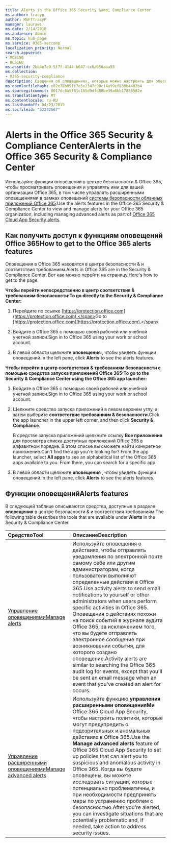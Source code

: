 ```yaml
---
title: Alerts in the Office 365 Security &amp; Compliance Center
ms.author: tracyp
author: MSFTTracyP
manager: laurawi
ms.date: 2/14/2018
ms.audience: Admin
ms.topic: hub-page
ms.service: O365-seccomp
localization_priority: Normal
search.appverid:
- MOE150
- BCS160
ms.assetid: 2bb4e7c0-5f7f-4144-b647-cc6a956aaa53
ms.collection:
- M365-security-compliance
description: Сведения об оповещениях, которые можно настроить для обеспечения безопасности в Office 365.
ms.openlocfilehash: e02e78b091c7e5e2347c90c14a99cf838b4482b4
ms.sourcegitcommit: 0017dc6a5f81c165d9dfd88be39a6bb17856582e
ms.translationtype: MT
ms.contentlocale: ru-RU
ms.lasthandoff: 04/23/2019
ms.locfileid: "32242567"
---
```

# <a name="alerts-in-the-office-365-security-amp-compliance-center"></a><span data-ttu-id="fc0ae-103">Alerts in the Office 365 Security &amp; Compliance Center</span><span class="sxs-lookup"><span data-stu-id="fc0ae-103">Alerts in the Office 365 Security &amp; Compliance Center</span></span>

<span data-ttu-id="fc0ae-104">Используйте функции оповещений в центре безопасности &amp; Office 365, чтобы просматривать оповещения и управлять ими для вашей организации Office 365, в том числе управлять расширенными оповещениями в рамках оповещений [системы безопасности облачных приложений Office 365](office-365-cas-overview.md).</span><span class="sxs-lookup"><span data-stu-id="fc0ae-104">Use the alerts features in the Office 365 Security &amp; Compliance Center to view and manage alerts for your Office 365 organization, including managing advanced alerts as part of [Office 365 Cloud App Security alerts](office-365-cas-overview.md).</span></span>
  
## <a name="how-to-get-to-the-office-365-alerts-features"></a><span data-ttu-id="fc0ae-105">Как получить доступ к функциям оповещений Office 365</span><span class="sxs-lookup"><span data-stu-id="fc0ae-105">How to get to the Office 365 alerts features</span></span>

<span data-ttu-id="fc0ae-106">Оповещения в Office 365 находятся в центре безопасности &amp; и соответствия требованиям.</span><span class="sxs-lookup"><span data-stu-id="fc0ae-106">Alerts in Office 365 are in the Security &amp; Compliance Center.</span></span> <span data-ttu-id="fc0ae-107">Вот как можно перейти на страницу.</span><span class="sxs-lookup"><span data-stu-id="fc0ae-107">Here's how to get to the page.</span></span>
  
 <span data-ttu-id="fc0ae-108">**Чтобы перейти непосредственно в центр соответствия &amp; требованиям безопасности:**</span><span class="sxs-lookup"><span data-stu-id="fc0ae-108">**To go directly to the Security &amp; Compliance Center:**</span></span>
  
1. <span data-ttu-id="fc0ae-109">Перейдите по ссылке [https://protection.office.com](https://protection.office.com).</span><span class="sxs-lookup"><span data-stu-id="fc0ae-109">Go to [https://protection.office.com](https://protection.office.com).</span></span>
    
2. <span data-ttu-id="fc0ae-110">Войдите в Office 365 с помощью своей рабочей или учебной учетной записи.</span><span class="sxs-lookup"><span data-stu-id="fc0ae-110">Sign in to Office 365 using your work or school account.</span></span> 
    
3. <span data-ttu-id="fc0ae-111">В левой области щелкните **оповещения** , чтобы увидеть функции оповещений.</span><span class="sxs-lookup"><span data-stu-id="fc0ae-111">In the left pane, click **Alerts** to see the alerts features.</span></span> 
    
 <span data-ttu-id="fc0ae-112">**Чтобы перейти в центр соответствия &amp; требованиям безопасности с помощью средства запуска приложений Office 365:**</span><span class="sxs-lookup"><span data-stu-id="fc0ae-112">**To go to the Security &amp; Compliance Center using the Office 365 app launcher:**</span></span>
  
1. <span data-ttu-id="fc0ae-113">Войдите в Office 365 с помощью своей рабочей или учебной учетной записи.</span><span class="sxs-lookup"><span data-stu-id="fc0ae-113">Sign in to Office 365 using your work or school account.</span></span> 
    
2. <span data-ttu-id="fc0ae-114">Щелкните средство запуска приложений в левом верхнем углу, а затем выберите **соответствие требованиям &amp; безопасности**.</span><span class="sxs-lookup"><span data-stu-id="fc0ae-114">Click the app launcher  in the upper left corner, and then click **Security &amp; Compliance**.</span></span>
    
    <span data-ttu-id="fc0ae-p102">В средстве запуска приложений щелкните ссылку **Все приложения** для просмотра списка доступных приложений Office 365 в алфавитном порядке. В этом списке вы сможете найти конкретное приложение.</span><span class="sxs-lookup"><span data-stu-id="fc0ae-p102">Can't find the app you're looking for? From the app launcher, select **All apps** to see an alphabetical list of the Office 365 apps available to you. From there, you can search for a specific app.</span></span> 
    
3. <span data-ttu-id="fc0ae-118">В левой области щелкните **оповещения** , чтобы увидеть функции оповещений.</span><span class="sxs-lookup"><span data-stu-id="fc0ae-118">In the left pane, click **Alerts** to see the alerts features.</span></span> 
    
## <a name="alerts-features"></a><span data-ttu-id="fc0ae-119">Функции оповещений</span><span class="sxs-lookup"><span data-stu-id="fc0ae-119">Alerts features</span></span>

<span data-ttu-id="fc0ae-120">В следующей таблице описываются средства, доступные в разделе **оповещения** в центре безопасности &amp; и соответствия требованиям.</span><span class="sxs-lookup"><span data-stu-id="fc0ae-120">The following table describes the tools that are available under **Alerts** in the Security &amp; Compliance Center.</span></span> 
  
|<span data-ttu-id="fc0ae-121">**Средство**</span><span class="sxs-lookup"><span data-stu-id="fc0ae-121">**Tool**</span></span>|<span data-ttu-id="fc0ae-122">**Описание**</span><span class="sxs-lookup"><span data-stu-id="fc0ae-122">**Description**</span></span>|
|:-----|:-----|
|[<span data-ttu-id="fc0ae-123">Управление оповещениями</span><span class="sxs-lookup"><span data-stu-id="fc0ae-123">Manage alerts</span></span>](create-activity-alerts.md) <br/> |<span data-ttu-id="fc0ae-124">Используйте оповещения о действиях, чтобы отправлять уведомления по электронной почте самому себе или другим администраторам, когда пользователи выполняют определенные действия в Office 365.</span><span class="sxs-lookup"><span data-stu-id="fc0ae-124">Use activity alerts to send email notifications to yourself or other administrators when users perform specific activities in Office 365.</span></span> <span data-ttu-id="fc0ae-125">Оповещения о действиях похожи на поиск событий в журнале аудита Office 365, за исключением того, что вы будете отправлять электронное сообщение при возникновении события, для которого создано оповещение.</span><span class="sxs-lookup"><span data-stu-id="fc0ae-125">Activity alerts are similar to searching the Office 365 audit log for events, except that you'll be sent an email message when an event that you've created an alert for occurs.</span></span>  <br/> |
|[<span data-ttu-id="fc0ae-126">Управление расширенными оповещениями</span><span class="sxs-lookup"><span data-stu-id="fc0ae-126">Manage advanced alerts </span></span>](office-365-cas-overview.md) <br/> |<span data-ttu-id="fc0ae-127">Используйте функцию **управления расширенными оповещенияМи** Office 365 Cloud App Security, чтобы настроить политики, которые могут предупредить о подозрительных и аномальных действиях в Office 365.</span><span class="sxs-lookup"><span data-stu-id="fc0ae-127">Use the **Manage advanced alerts** feature of Office 365 Cloud App Security to set up policies that can alert you to suspicious and anomalous activity in Office 365.</span></span> <span data-ttu-id="fc0ae-128">Когда вы будете оповещены, вы можете исследовать ситуации, которые потенциально проблематичны, и при необходимости предпринять меры по устранению проблем с безопасностью.</span><span class="sxs-lookup"><span data-stu-id="fc0ae-128">After you're alerted, you can investigate situations that are potentially problematic and, if needed, take action to address security issues.</span></span>  <br/> |
   

